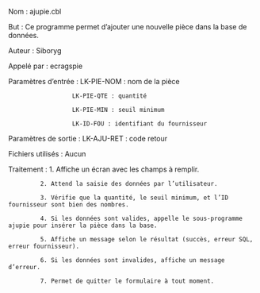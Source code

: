 Nom : ajupie.cbl

But : Ce programme permet d’ajouter une nouvelle pièce dans la base de données.

Auteur : Siboryg

Appelé par : ecragspie

Paramètres d’entrée : LK-PIE-NOM : nom de la pièce

                      LK-PIE-QTE : quantité

                      LK-PIE-MIN : seuil minimum 

                      LK-ID-FOU : identifiant du fournisseur 

Paramètres de sortie : LK-AJU-RET : code retour 

Fichiers utilisés : Aucun

Traitement : 1. Affiche un écran avec les champs à remplir.

             2. Attend la saisie des données par l’utilisateur.

             3. Vérifie que la quantité, le seuil minimum, et l’ID fournisseur sont bien des nombres.

             4. Si les données sont valides, appelle le sous-programme ajupie pour insérer la pièce dans la base.

             5. Affiche un message selon le résultat (succès, erreur SQL, erreur fournisseur).

             6. Si les données sont invalides, affiche un message d’erreur.

             7. Permet de quitter le formulaire à tout moment.